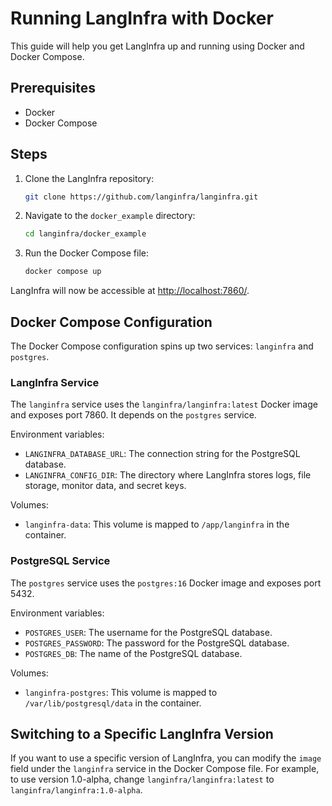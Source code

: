 # Running LangInfra with Docker

This guide will help you get LangInfra up and running using Docker and Docker Compose.

## Prerequisites

- Docker
- Docker Compose

## Steps

1. Clone the LangInfra repository:

   ```sh
   git clone https://github.com/langinfra/langinfra.git
   ```

2. Navigate to the `docker_example` directory:

   ```sh
   cd langinfra/docker_example
   ```

3. Run the Docker Compose file:

   ```sh
   docker compose up
   ```

LangInfra will now be accessible at [http://localhost:7860/](http://localhost:7860/).

## Docker Compose Configuration

The Docker Compose configuration spins up two services: `langinfra` and `postgres`.

### LangInfra Service

The `langinfra` service uses the `langinfra/langinfra:latest` Docker image and exposes port 7860. It depends on the `postgres` service.

Environment variables:

- `LANGINFRA_DATABASE_URL`: The connection string for the PostgreSQL database.
- `LANGINFRA_CONFIG_DIR`: The directory where LangInfra stores logs, file storage, monitor data, and secret keys.

Volumes:

- `langinfra-data`: This volume is mapped to `/app/langinfra` in the container.

### PostgreSQL Service

The `postgres` service uses the `postgres:16` Docker image and exposes port 5432.

Environment variables:

- `POSTGRES_USER`: The username for the PostgreSQL database.
- `POSTGRES_PASSWORD`: The password for the PostgreSQL database.
- `POSTGRES_DB`: The name of the PostgreSQL database.

Volumes:

- `langinfra-postgres`: This volume is mapped to `/var/lib/postgresql/data` in the container.

## Switching to a Specific LangInfra Version

If you want to use a specific version of LangInfra, you can modify the `image` field under the `langinfra` service in the Docker Compose file. For example, to use version 1.0-alpha, change `langinfra/langinfra:latest` to `langinfra/langinfra:1.0-alpha`.
